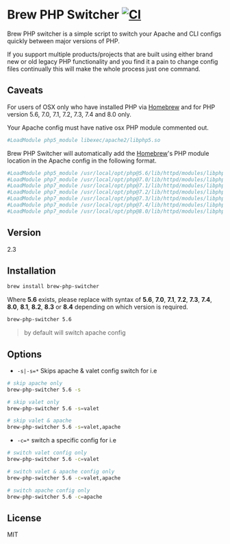 Brew PHP Switcher [![CI](https://github.com/philcook/brew-php-switcher/actions/workflows/ci.yml/badge.svg?branch=master)](https://github.com/philcook/brew-php-switcher/actions/workflows/ci.yml)
=========

Brew PHP switcher is a simple script to switch your Apache and CLI configs quickly between major versions of PHP.

If you support multiple products/projects that are built using either brand new or old legacy PHP functionality and you find it a pain to change config files continually this will make the whole process just one command.

Caveats
-------

For users of OSX only who have installed PHP via [Homebrew] and for PHP version 5.6, 7.0, 7.1, 7.2, 7.3, 7.4 and 8.0 only.

Your Apache config must have native osx PHP module commented out.
```sh
#LoadModule php5_module libexec/apache2/libphp5.so
```

Brew PHP Switcher will automatically add the [Homebrew]'s PHP module location in the Apache config in the following format.
```sh
#LoadModule php5_module /usr/local/opt/php@5.6/lib/httpd/modules/libphp5.so
#LoadModule php7_module /usr/local/opt/php@7.0/lib/httpd/modules/libphp7.so
#LoadModule php7_module /usr/local/opt/php@7.1/lib/httpd/modules/libphp7.so
#LoadModule php7_module /usr/local/opt/php@7.2/lib/httpd/modules/libphp7.so
#LoadModule php7_module /usr/local/opt/php@7.3/lib/httpd/modules/libphp7.so
#LoadModule php7_module /usr/local/opt/php@7.4/lib/httpd/modules/libphp7.so
#LoadModule php7_module /usr/local/opt/php@8.0/lib/httpd/modules/libphp8.so
```

Version
----

2.3

Installation
--------------
```sh
brew install brew-php-switcher
```

Where **5.6** exists, please replace with syntax of **5.6**, **7.0**, **7.1**, **7.2**, **7.3**, **7.4**, **8.0**, **8.1**, **8.2**, **8.3** or **8.4** depending on which version is required.
```sh
brew-php-switcher 5.6
```

> by default will switch apache config

Options
--------------

- `-s|-s=*` Skips apache & valet config switch for i.e

```sh
# skip apache only
brew-php-switcher 5.6 -s

# skip valet only
brew-php-switcher 5.6 -s=valet

# skip valet & apache
brew-php-switcher 5.6 -s=valet,apache
```
- `-c=*` switch a specific config for i.e

```sh
# switch valet config only
brew-php-switcher 5.6 -c=valet

# switch valet & apache config only
brew-php-switcher 5.6 -c=valet,apache

# switch apache config only
brew-php-switcher 5.6 -c=apache
```

License
----

MIT

[Homebrew]:http://brew.sh/
[@p_cook]:http://twitter.com/p_cook

